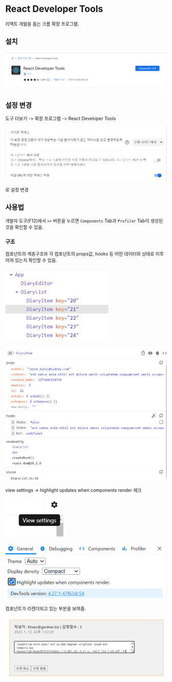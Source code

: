 # React Developer Tools

리액트 개발을 돕는 크롬 확장 프로그램.

## 설치

![](assets/b6c545094f8f9e056759fa8311342b04aec41a63.png)

## 설정 변경

도구 더보기 -> 확장 프로그램 -> React Developer Tools

![](assets/56ce7b27456d5620e7dfeb776c4d2772715a0b87.png)

로 설정 변경

## 사용법

개발자 도구(F12)에서 `>>` 버튼을 누르면 `Components` Tab과 `Profiler` Tab이 생성된 것을 확인할 수 있음.

### 구조

컴포넌트의 계층구조와 각 컴포넌트의 props값, hooks 등 어떤 데이터와 상태로 이루어져 있는지 확인할 수 있음.

![](assets/2023-01-12-13-09-26-image.png) 

![](assets/2023-01-12-13-08-00-image.png)

view settings -> highlight updates when components render 체크

![](assets/2023-01-12-13-10-33-image.png)

![](assets/2023-01-12-13-11-22-image.png)

컴포넌트가 리렌더되고 있는 부분을 보여줌.

![](assets/2023-01-12-13-13-16-image.png)
